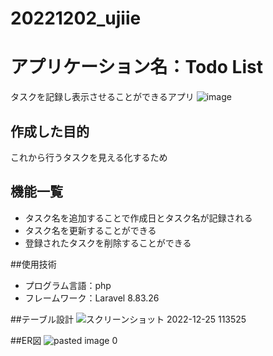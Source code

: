 # 20221202_ujiie
# アプリケーション名：Todo List
タスクを記録し表示させることができるアプリ
  ![image](https://user-images.githubusercontent.com/115600326/205173137-ab6f49e4-c593-4632-851c-cf97cd995a86.png)

## 作成した目的
これから行うタスクを見える化するため

## 機能一覧
-  タスク名を追加することで作成日とタスク名が記録される
-  タスク名を更新することができる
-  登録されたタスクを削除することができる

##使用技術
-  プログラム言語：php
-  フレームワーク：Laravel  8.83.26

##テーブル設計
![スクリーンショット 2022-12-25 113525](https://user-images.githubusercontent.com/115600326/209455406-fa58a8ed-fb8c-48f9-b015-d626908f8dbf.png)

##ER図
   ![pasted image 0](https://user-images.githubusercontent.com/115600326/205175040-f4830cbb-aef7-465f-b740-e83903554827.png)
